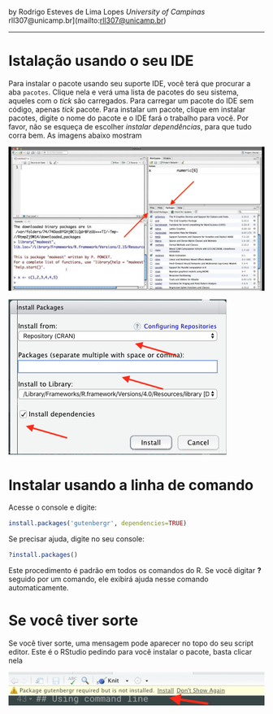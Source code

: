 by Rodrigo Esteves de Lima Lopes *University of Campinas*  rll307\@unicamp.br](mailto:rll307@unicamp.br)

------------------------------------------------------------------------

# Istalação usando o seu IDE

Para instalar o pacote usando seu suporte IDE, você terá que procurar
a aba `pacotes`. Clique nela e verá uma lista de pacotes do seu sistema, aqueles com o *tick* são carregados. Para carregar um pacote do IDE sem código, apenas *tick* pacote. Para instalar um pacote, clique em instalar pacotes, digite o nome do pacote e o IDE fará o trabalho para você. Por favor, não se esqueça de escolher *instalar
dependências*, para que tudo corra bem. As imagens abaixo mostram 

![Tela do pacote](./images/01.jpg)

![Tela de instalação screen](./images/02.png)

# Instalar usando a linha de comando

Acesse o console e digite:

``` r
install.packages('gutenbergr', dependencies=TRUE)
```

Se precisar ajuda, digite no seu console:

``` r
?install.packages()
```

Este procedimento é padrão em todos os comandos do R. Se você digitar **?** seguido
por um comando, ele exibirá ajuda nesse comando automaticamente.

# Se você tiver sorte

Se você tiver sorte, uma mensagem pode aparecer no topo do seu script
editor. Este é o RStudio pedindo para você instalar o pacote, basta clicar nela

![Se você tiver sorte](./images/03.png)

